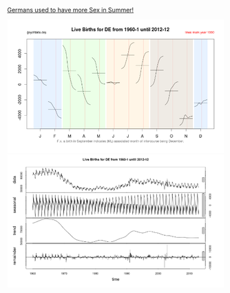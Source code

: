 [Germans used to have more Sex in Summer!](http://www.joyofdata.de/blog/germans-used-to-have-more-sex-in-summer-live-births-stl/)

![](./DE-month.png)
![](./DE-stl.png)
